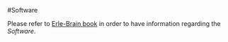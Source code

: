 #Software

Please refer to [Erle-Brain book](http://erlerobotics.gitbooks.io/erle-robotics-erle-brain-a-linux-brain-for-drones/content/en/software/software.html) in order to have information regarding the *Software*.